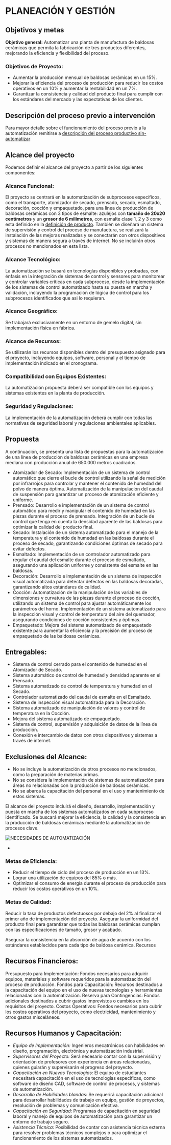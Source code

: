# PLANEACIÓN Y GESTIÓN

## Objetivos y metas

**Objetivo general:** Automatizar una planta de manufactura de baldosas cerámicas que permita la fabricación de tres productos diferentes, mejorando la eficiencia y flexibilidad del proceso.

### Objetivos de Proyecto:

* Aumentar la producción mensual de baldosas cerámicas en un 15%.
* Mejorar la eficiencia del proceso de producción para reducir los costos operativos en un 10% y aumentar la rentabilidad en un 7%.
* Garantizar la consistencia y calidad del producto final para cumplir con los estándares del mercado y las expectativas de los clientes.

## Descripción del proceso previo a intervención
Para mayor detalle sobre el funcionamiento del proceso previo a la automatización remitirse a [descripción del proceso productivo sin-automatizar](../producto/1-analisis-disenio.md#descripción-del-proceso-productivo-previo-a-intervencion)


## Alcance del proyecto

Podemos definir el alcance del proyecto a partir de los siguientes componentes:

### Alcance Funcional:

El proyecto se centrará en la automatización de subprocesos específicos, como el transporte, atomizador de secado, prensado, secado, esmaltado, decoración, cocción y empaquetado, para una línea de producción de baldosas cerámicas con 3 tipos de esmalte: azulejos con **tamaño de 20x20 centímetros** y un **grosor de 6 milímetros**, con esmalte clase 1, 2 y 3 como esta definido en la [definición de producto](../producto/2-definicion-de-productos.md). También se diseñará un sistema de supervisión y control del proceso de manufactura, se realizará la instalación de las mejoras realizadas y se conectarán con otros dispositivos y sistemas de manera segura a través de internet. No se incluirán otros procesos no mencionados en esta lista.


### Alcance Tecnológico: 

La automatización se basará en tecnologías disponibles y probadas, con énfasis en la integración de sistemas de control y sensores para monitorear y controlar variables críticas en cada subproceso, desde la implementación de los sistemas de control automatizado hasta su puesta en marcha y validación, incluyendo la programación de lógica de control para los subprocesos identificados que asi lo requieran.

### Alcance Geográfico: 

Se trabajará exclusivamente en un entorno de gemelo digital, sin implementación física en fábrica.

### Alcance de Recursos: 

Se utilizarán los recursos disponibles dentro del presupuesto asignado para el proyecto, incluyendo equipos, software, personal y el tiempo de implementación indicado en el cronograma.

### Compatibilidad con Equipos Existentes: 

La automatización propuesta deberá ser compatible con los equipos y sistemas existentes en la planta de producción.

### Seguridad y Regulaciones: 

La implementación de la automatización deberá cumplir con todas las normativas de seguridad laboral y regulaciones ambientales aplicables.

## Propuesta 

A continuación, se presenta una lista de propuestas para la automatización de una línea de producción de baldosas cerámicas en una empresa mediana con producción anual de 650.000 metros cuadrados.

* Atomizador de Secado:
Implementación de un sistema de control automático que cierre el bucle de control utilizando la señal de medición por infrarrojos para controlar y mantener el contenido de humedad del polvo de manera óptima.
Automatización de la manipulación del caudal de suspensión para garantizar un proceso de atomización eficiente y uniforme.
* Prensado:
Desarrollo e implementación de un sistema de control automático para medir y manipular el contenido de humedad en las piezas durante el proceso de prensado.
Integración de un bucle de control que tenga en cuenta la densidad aparente de las baldosas para optimizar la calidad del producto final.
* Secado:
Instalación de un sistema automatizado para el manejo de la temperatura y el contenido de humedad en las baldosas durante el proceso de secado, garantizando condiciones óptimas de secado para evitar defectos.
* Esmaltado:
Implementación de un controlador automatizado para regular el caudal del esmalte durante el proceso de esmaltado, asegurando una aplicación uniforme y consistente del esmalte en las baldosas.
* Decoración:
Desarrollo e implementación de un sistema de inspección visual automatizada para detectar defectos en las baldosas decoradas, garantizando altos estándares de calidad.
* Cocción:
Automatización de la manipulación de las variables de dimensiones y curvatura de las piezas durante el proceso de cocción, utilizando un sistema de control para ajustar automáticamente los parámetros del horno.
Implementación de un sistema automatizado para la inspección visual y control de temperatura del aire del quemador, asegurando condiciones de cocción consistentes y óptimas.
* Empaquetado:
Mejora del sistema automatizado de empaquetado existente para aumentar la eficiencia y la precisión del proceso de empaquetado de las baldosas cerámicas.

## Entregables:

* Sistema de control cerrado para el contenido de humedad en el Atomizador de Secado.
* Sistema automático de control de humedad y densidad aparente en el Prensado.
* Sistema automatizado de control de temperatura y humedad en el Secado.
* Controlador automatizado del caudal de esmalte en el Esmaltado.
* Sistema de inspección visual automatizada para la Decoración.
* Sistema automatizado de manipulación de valores y control de temperatura en la Cocción.
* Mejora del sistema automatizado de empaquetado.
* Sistema de control, supervisión y adquisición de datos de la línea de producción.
* Conexión e intercambio de datos con otros dispositivos y sistemas a través de internet.

## Exclusiones del Alcance:

* No se incluye la automatización de otros procesos no mencionados, como la preparación de materias primas.
* No se considera la implementación de sistemas de automatización para áreas no relacionadas con la producción de baldosas cerámicas.
* No se abarca la capacitación del personal en el uso y mantenimiento de estos sistemas.

El alcance del proyecto incluirá el diseño, desarrollo, implementación y puesta en marcha de los sistemas automatizados en cada subproceso identificado. Se buscará mejorar la eficiencia, la calidad y la consistencia en la producción de baldosas cerámicas mediante la automatización de procesos clave.

![NECESIDADES DE AUTOMATIZACIÓN](tabla-de-necesidades-de-producto.png)

-


### Metas de Eficiencia:

* Reducir el tiempo de ciclo del proceso de producción en un 13%.
* Lograr una utilización de equipos del 85% o más.
* Optimizar el consumo de energía durante el proceso de producción para reducir los costos operativos en un 10%.

### Metas de Calidad:

Reducir la tasa de productos defectuosos por debajo del 2% al finalizar el primer año de implementación del proyecto.
Asegurar la uniformidad del producto final para garantizar que todas las baldosas cerámicas cumplan con las especificaciones de tamaño, grosor y acabado.

Asegurar la consistencia en la absorción de agua de acuerdo con los estándares establecidos para cada tipo de baldosa cerámica.
Recursos

## Recursos Financieros:

Presupuesto para Implementación: Fondos necesarios para adquirir equipos, materiales y software requeridos para la automatización del proceso de producción.
Fondos para Capacitación: Recursos destinados a la capacitación del equipo en el uso de nuevas tecnologías y herramientas relacionadas con la automatización.
Reserva para Contingencias: Fondos adicionales destinados a cubrir gastos imprevistos o cambios en los requisitos del proyecto.
Costos Operativos: Fondos necesarios para cubrir los costos operativos del proyecto, como electricidad, mantenimiento y otros gastos misceláneos.

## Recursos Humanos y Capacitación:

* *Equipo de Implementación:* Ingenieros mecatrónicos con habilidades en diseño, programación, electrónica y automatización industrial.
* *Supervisores del Proyecto:* Será necesario contar con la supervisión y orientación de profesores con experiencia en áreas relacionadas, quienes guiarán y supervisarán el progreso del proyecto.
* *Capacitación en Nuevas Tecnologías:* El equipo de estudiantes necesitará capacitación en el uso de tecnologías específicas, como software de diseño CAD, software de control de procesos, y sistemas de automatización.
* *Desarrollo de Habilidades blandas:* Se requerirá capacitación adicional para desarrollar habilidades de trabajo en equipo, gestión de proyectos, resolución de problemas y comunicación efectiva.
* *Capacitación en Seguridad:* Programas de capacitación en seguridad laboral y manejo de equipos de automatización para garantizar un entorno de trabajo seguro.
* *Asistencia Técnica:* Posibilidad de contar con asistencia técnica externa para resolver problemas técnicos complejos o para optimizar el funcionamiento de los sistemas automatizados.

